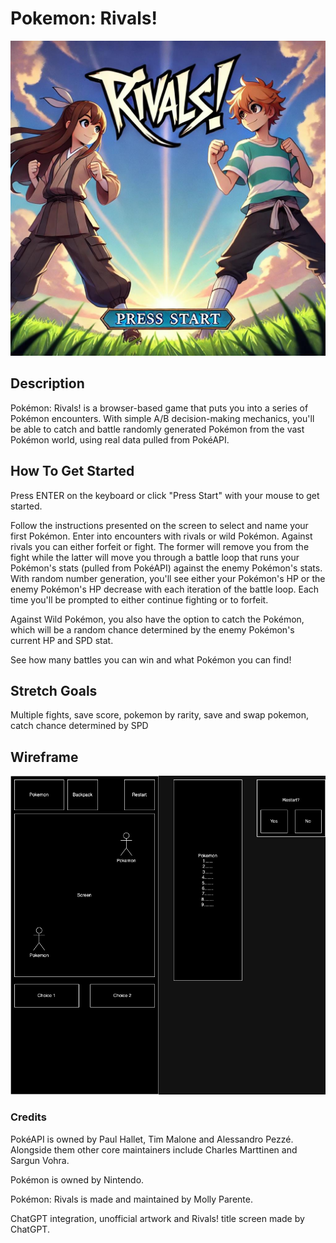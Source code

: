 # Pokemon: Rivals!

![Title Screen](Rivals_title_screen.jpeg)

## Description
Pokémon: Rivals! is a browser-based game that puts you into a series of Pokémon encounters. With simple A/B decision-making mechanics, you'll be able to catch and battle randomly generated Pokémon from the vast Pokémon world, using real data pulled from PokéAPI.

## How To Get Started
Press ENTER on the keyboard or click "Press Start" with your mouse to get started.

Follow the instructions presented on the screen to select and name your first Pokémon. Enter into encounters with rivals or wild Pokémon. Against rivals you can either forfeit or fight. The former will remove you from the fight while the latter will move you through a battle loop that runs your Pokémon's stats (pulled from PokéAPI) against the enemy Pokémon's stats. With random number generation, you'll see either your Pokémon's HP or the enemy Pokémon's HP decrease with each iteration of the battle loop. Each time you'll be prompted to either continue fighting or to forfeit.

Against Wild Pokémon, you also have the option to catch the Pokémon, which will be a random chance determined by the enemy Pokémon's current HP and SPD stat.

See how many battles you can win and what Pokémon you can find!

## Stretch Goals
Multiple fights, save score, pokemon by rarity, save and swap pokemon, catch chance determined by SPD

## Wireframe
![WireFrame](PokemonRivals.jpg)

### Credits
PokéAPI is owned by Paul Hallet, Tim Malone and Alessandro Pezzé. Alongside them other core maintainers include Charles Marttinen and Sargun Vohra.

Pokémon is owned by Nintendo.

Pokémon: Rivals is made and maintained by Molly Parente.

ChatGPT integration, unofficial artwork and Rivals! title screen made by ChatGPT.